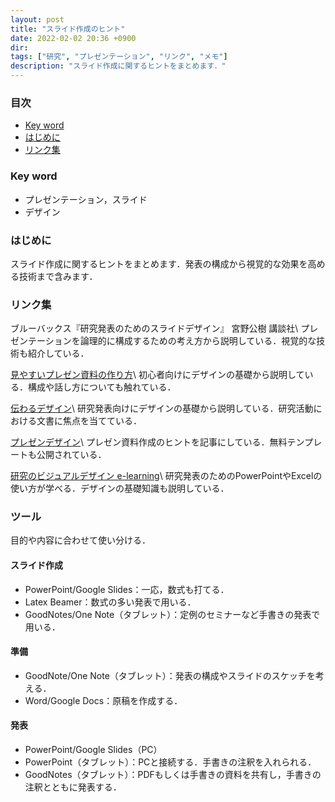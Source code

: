 ```yaml
---
layout: post
title: "スライド作成のヒント"
date: 2022-02-02 20:36 +0900
dir:
tags: ["研究", "プレゼンテーション", "リンク", "メモ"]
description: "スライド作成に関するヒントをまとめます．"
---
```


### 目次
- [Key word](#key-word)
- [はじめに](#はじめに)
- [リンク集](#リンク集)

### Key word
- プレゼンテーション，スライド
- デザイン

### はじめに
スライド作成に関するヒントをまとめます．発表の構成から視覚的な効果を高める技術まで含みます．

### リンク集
ブルーバックス『研究発表のためのスライドデザイン』 宮野公樹 講談社\\
プレゼンテーションを論理的に構成するための考え方から説明している．視覚的な技術も紹介している．

[見やすいプレゼン資料の作り方](https://www.slideshare.net/yutamorishige50/how-to-present-better)\\
初心者向けにデザインの基礎から説明している．構成や話し方についても触れている．

[伝わるデザイン](https://tsutawarudesign.com/index.html)\\
研究発表向けにデザインの基礎から説明している．研究活動における文書に焦点を当てている．

[プレゼンデザイン](https://ppt.design4u.jp/)\\
プレゼン資料作成のヒントを記事にしている．無料テンプレートも公開されている．

[研究のビジュアルデザイン e-learning](https://visual-skills.studio.site/)\\
研究発表のためのPowerPointやExcelの使い方が学べる．デザインの基礎知識も説明している．

### ツール
目的や内容に合わせて使い分ける．

#### スライド作成
- PowerPoint/Google Slides：一応，数式も打てる．
- Latex Beamer：数式の多い発表で用いる．
- GoodNotes/One Note（タブレット）：定例のセミナーなど手書きの発表で用いる．

#### 準備
- GoodNote/One Note（タブレット）：発表の構成やスライドのスケッチを考える．
- Word/Google Docs：原稿を作成する．

#### 発表
- PowerPoint/Google Slides（PC）
- PowerPoint（タブレット）：PCと接続する．手書きの注釈を入れられる．
- GoodNotes（タブレット）：PDFもしくは手書きの資料を共有し，手書きの注釈とともに発表する．
